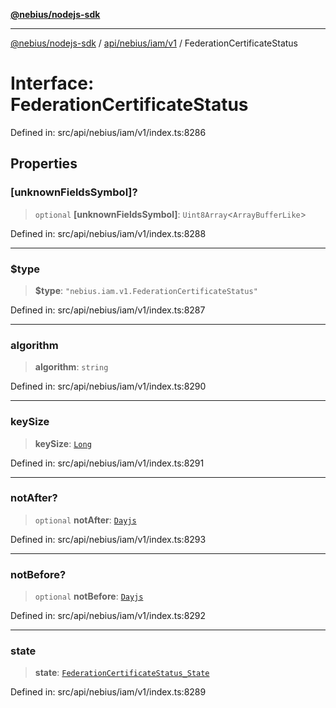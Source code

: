 [**@nebius/nodejs-sdk**](../../../../../README.md)

---

[@nebius/nodejs-sdk](../../../../../README.md) / [api/nebius/iam/v1](../README.md) / FederationCertificateStatus

# Interface: FederationCertificateStatus

Defined in: src/api/nebius/iam/v1/index.ts:8286

## Properties

### \[unknownFieldsSymbol\]?

> `optional` **\[unknownFieldsSymbol\]**: `Uint8Array`\<`ArrayBufferLike`\>

Defined in: src/api/nebius/iam/v1/index.ts:8288

---

### $type

> **$type**: `"nebius.iam.v1.FederationCertificateStatus"`

Defined in: src/api/nebius/iam/v1/index.ts:8287

---

### algorithm

> **algorithm**: `string`

Defined in: src/api/nebius/iam/v1/index.ts:8290

---

### keySize

> **keySize**: [`Long`](../../../../../runtime/protos/core/classes/Long.md)

Defined in: src/api/nebius/iam/v1/index.ts:8291

---

### notAfter?

> `optional` **notAfter**: [`Dayjs`](../../../../../runtime/protos/core/dayjs/classes/Dayjs.md)

Defined in: src/api/nebius/iam/v1/index.ts:8293

---

### notBefore?

> `optional` **notBefore**: [`Dayjs`](../../../../../runtime/protos/core/dayjs/classes/Dayjs.md)

Defined in: src/api/nebius/iam/v1/index.ts:8292

---

### state

> **state**: [`FederationCertificateStatus_State`](../type-aliases/FederationCertificateStatus_State.md)

Defined in: src/api/nebius/iam/v1/index.ts:8289
